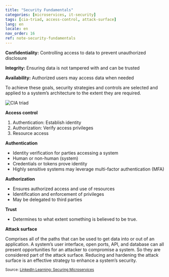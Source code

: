 ```yaml
---
title: "Security Fundamentals"
categories: [microservices, it-security]
tags: [cia-triad, access-control, attack-surface]
lang: en
locale: en
nav_order: 16
ref: note-security-fundamentals
---
```

**Confidentiality:** Controlling access to data to prevent unauthorized disclosure  

**Integrity:** Ensuring data is not tampered with and can be trusted  

**Availability:** Authorized users may access data when needed  

To achieve these goals, security strategies and controls are selected and applied to a system’s architecture to the extent they are required.

![CIA triad](../../../assets/images/notes/security-fundamentals/cia-triad.png)

**Access control**

1. Authentication: Establish identity  
2. Authorization: Verify access privileges  
3. Resource access  

**Authentication**

- Identity verification for parties accessing a system  
- Human or non-human (system)  
- Credentials or tokens prove identity  
- Highly sensitive systems may leverage multi-factor authentication (MFA)  

**Authorization**

- Ensures authorized access and use of resources  
- Identification and enforcement of privileges  
- May be delegated to third parties  

**Trust**

- Determines to what extent something is believed to be true.  

**Attack surface**

Comprises all of the paths that can be used to get data into or out of an application. A system’s user interface, open ports, API, and database can all present opportunities for an attacker to compromise a system. So they are considered part of the attack surface. Reducing and hardening the attack surface is an effective strategy to enhance a system’s security.

<small> Source: [LinkedIn Learning: Securing Microservices](https://www.linkedin.com/learning/microservices-security/securing-microservices?contextUrn=urn%3Ali%3AlyndaLearningPath%3A645bcd56498e6459e79b3c71&resume=false&u=57075649)</small>